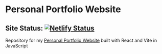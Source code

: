 # Personal Portfolio Website

## Site Status:  [![Netlify Status](https://api.netlify.com/api/v1/badges/47d4f643-9739-41c0-bd6d-a6dd5836bda2/deploy-status)](https://app.netlify.com/sites/shubhamdey/deploys)
Repository for my [Personal Portfolio Website](https://shubhamdey.netlify.app) built with React and Vite in JavaScript
